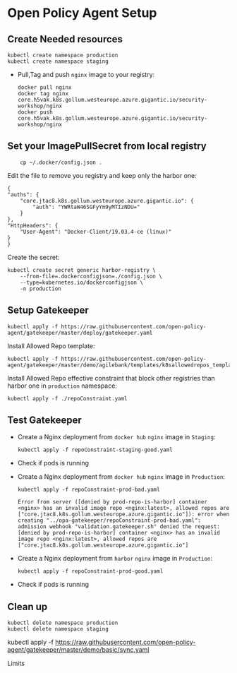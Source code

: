 # Open Policy Agent Setup

## Create Needed resources

```
kubectl create namespace production
kubectl create namespace staging
```

- Pull,Tag and push `nginx` image to your registry: 

    ```
    docker pull nginx
    docker tag nginx core.h5vak.k8s.gollum.westeurope.azure.gigantic.io/security-workshop/nginx
    docker push core.h5vak.k8s.gollum.westeurope.azure.gigantic.io/security-workshop/nginx
    ```

## Set your ImagePullSecret from local registry

```
    cp ~/.docker/config.json .
```

Edit the file to remove you registry and keep only the harbor one:

```
{
"auths": {
	"core.jtac8.k8s.gollum.westeurope.azure.gigantic.io": {
		"auth": "YWRtaW46SGFyYm9yMTIzNDU="
	}
},
"HttpHeaders": {
	"User-Agent": "Docker-Client/19.03.4-ce (linux)"
}
}
```

Create the secret:

```
kubectl create secret generic harbor-registry \
    --from-file=.dockerconfigjson=./config.json \
    --type=kubernetes.io/dockerconfigjson \
    -n production
```

## Setup Gatekeeper

```
kubectl apply -f https://raw.githubusercontent.com/open-policy-agent/gatekeeper/master/deploy/gatekeeper.yaml
```

Install Allowed Repo template:

```
kubectl apply -f https://raw.githubusercontent.com/open-policy-agent/gatekeeper/master/demo/agilebank/templates/k8sallowedrepos_template.yaml
```

Install Allowed Repo effective constraint that block other registries than harbor one in `production` namespace:

```
kubectl apply -f ./repoConstraint.yaml
```

## Test Gatekeeper

- Create a Nginx deployment from `docker hub` `nginx` image in `Staging`:

    ```
    kubectl apply -f repoConstraint-staging-good.yaml
    ```

- Check if pods is running


- Create a Nginx deployment from `docker hub` `nginx` image in `Production`:

    ```
    kubectl apply -f repoConstraint-prod-bad.yaml

    Error from server ([denied by prod-repo-is-harbor] container <nginx> has an invalid image repo <nginx:latest>, allowed repos are ["core.jtac8.k8s.gollum.westeurope.azure.gigantic.io"]): error when creating "../opa-gatekeeper/repoConstraint-prod-bad.yaml": admission webhook "validation.gatekeeper.sh" denied the request: [denied by prod-repo-is-harbor] container <nginx> has an invalid image repo <nginx:latest>, allowed repos are ["core.jtac8.k8s.gollum.westeurope.azure.gigantic.io"]
    ```

- Create a Nginx deployment from `harbor` `nginx` image in `Production`:

    ```
    kubectl apply -f repoConstraint-prod-good.yaml
    ```

- Check if pods is running

## Clean up

```
kubectl delete namespace production
kubectl delete namespace staging
```



kubectl apply -f https://raw.githubusercontent.com/open-policy-agent/gatekeeper/master/demo/basic/sync.yaml

Limits